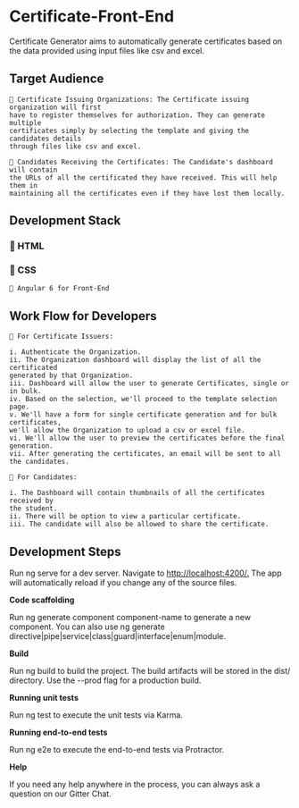 # Certificate-Front-End

Certificate Generator aims to automatically generate certificates based on the data
provided using input files like csv and excel.

## Target Audience

```
 Certificate Issuing Organizations: The Certificate issuing organization will first
have to register themselves for authorization. They can generate multiple
certificates simply by selecting the template and giving the candidates details
through files like csv and excel.
```
```
 Candidates Receiving the Certificates: The Candidate's dashboard will contain
the URLs of all the certificated they have received. This will help them in
maintaining all the certificates even if they have lost them locally.
```
## Development Stack

###  HTML

###  CSS

```
 Angular 6 for Front-End
```
## Work Flow for Developers

```
 For Certificate Issuers:
```
```
i. Authenticate the Organization.
ii. The Organization dashboard will display the list of all the certificated
generated by that Organization.
iii. Dashboard will allow the user to generate Certificates, single or in bulk.
iv. Based on the selection, we'll proceed to the template selection page.
v. We'll have a form for single certificate generation and for bulk certificates,
we'll allow the Organization to upload a csv or excel file.
vi. We'll allow the user to preview the certificates before the final generation.
vii. After generating the certificates, an email will be sent to all the candidates.
```

```
 For Candidates:
```
```
i. The Dashboard will contain thumbnails of all the certificates received by
the student.
ii. There will be option to view a particular certificate.
iii. The candidate will also be allowed to share the certificate.
```
## Development Steps

Run ng serve for a dev server. Navigate to [http://localhost:4200/.](http://localhost:4200/.) The app will
automatically reload if you change any of the source files.

**Code scaffolding**

Run ng generate component component-name to generate a new component. You can also
use ng generate directive|pipe|service|class|guard|interface|enum|module.

**Build**

Run ng build to build the project. The build artifacts will be stored in the dist/ directory.
Use the --prod flag for a production build.

**Running unit tests**

Run ng test to execute the unit tests via Karma.

**Running end-to-end tests**

Run ng e2e to execute the end-to-end tests via Protractor.

**Help**

If you need any help anywhere in the process, you can always ask a question on
our Gitter Chat.



